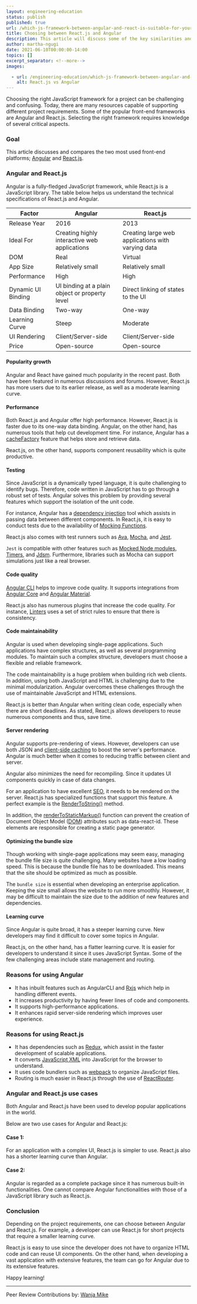 ```yaml
---
layout: engineering-education
status: publish
published: true
url: /which-js-framework-between-angular-and-react-is-suitable-for-your-next-project/
title: Choosing between React.js and Angular
description: This article will discuss some of the key similarities and differences between Angular and React.js. It will, therefore, help you choose the right framework depending on your project requirements.
author: martha-ngugi
date: 2021-06-10T00:00:00-14:00
topics: []
excerpt_separator: <!--more-->
images:

  - url: /engineering-education/which-js-framework-between-angular-and-react-is-suitable-for-your-next-project/hero.png
    alt: React.js vs Angular
---
```

Choosing the right JavaScript framework for a project can be challenging and confusing. Today, there are many resources capable of supporting different project requirements. Some of the popular front-end frameworks are Angular and React.js. Selecting the right framework requires knowledge of several critical aspects.
<!--more-->
### Goal
This article discusses and compares the two most used front-end platforms; [Angular](https://angular.io/docs) and [React.js](https://reactjs.org/tutorial/tutorial.html).

### Angular and React.js
Angular is a fully-fledged JavaScript framework, while React.js is a JavaScript library. The table below helps us understand the technical specifications of React.js and Angular.

Factor|Angular|React.js |
----------------|-------|----- |
Release Year| 2016 | 2013
Ideal For| Creating highly interactive web applications | Creating large web applications with varying data
DOM | Real | Virtual
App Size | Relatively small | Relatively small
Performance | High | High
Dynamic UI Binding | UI binding at a plain object or property level | Direct linking of states to the UI
Data Binding | Two-way | One-way
Learning Curve | Steep | Moderate
UI Rendering | Client/Server-side | Client/Server-side
Price | Open-source | Open-source

#### Popularity growth
Angular and React have gained much popularity in the recent past. Both have been featured in numerous discussions and forums. However, React.js has more users due to its earlier release, as well as a moderate learning curve.

#### Performance
Both React.js and Angular offer high performance. However, React.js is faster due to its one-way data binding. Angular, on the other hand, has numerous tools that help cut development time. For instance, Angular has a [cacheFactory](https://docs.angularjs.org/api/ng/service/$cacheFactory) feature that helps store and retrieve data.

React.js, on the other hand, supports component reusability which is quite productive.

#### Testing
Since JavaScript is a dynamically typed language, it is quite challenging to identify bugs. Therefore, code written in JavaScript has to go through a robust set of tests. Angular solves this problem by providing several features which support the isolation of the unit code. 

For instance, Angular has a [dependency injection](https://www.freecodecamp.org/news/a-quick-intro-to-dependency-injection-what-it-is-and-when-to-use-it-7578c84fa88f/) tool which assists in passing data between different components. In React.js, it is easy to conduct tests due to the availability of [Mocking Functions](https://jestjs.io/docs/mock-function-api).

React.js also comes with test runners such as [Ava](https://www.npmjs.com/package/ava), [Mocha](https://mochajs.org/), and [Jest](https://jestjs.io/).

`Jest` is compatible with other features such as [Mocked Node modules](https://jestjs.io/docs/manual-mocks), [Timers](https://jestjs.io/docs/timer-mocks), and [Jdsm](https://openbase.com/js/jest-date-mock). Furthermore, libraries such as Mocha can support simulations just like a real browser.

#### Code quality
[Angular CLI](https://angular.io/cli) helps to improve code quality. It supports integrations from [Angular Core](https://angular.io/api/core) and [Angular Material](https://material.angular.io/guide/getting-started).

React.js also has numerous plugins that increase the code quality. For instance, [Linters](https://www.testim.io/blog/what-is-a-linter-heres-a-definition-and-quick-start-guide/) uses a set of strict rules to ensure that there is consistency.

#### Code maintainability
Angular is used when developing single-page applications. Such applications have complex structures, as well as several programming modules. To maintain such a complex structure, developers must choose a flexible and reliable framework.

The code maintainability is a huge problem when building rich web clients. In addition, using both JavaScript and HTML is challenging due to the minimal modularization. Angular overcomes these challenges through the use of maintainable JavaScript and HTML extensions.

React.js is better than Angular when writing clean code, especially when there are short deadlines. As stated, React.js allows developers to reuse numerous components and thus, save time.

#### Server rendering
Angular supports pre-rendering of views. However, developers can use both JSON and [client-side caching](https://medium.com/js-360/intro-to-client-side-caching-with-service-worker-354ce8ae831a) to boost the server's performance. Angular is much better when it comes to reducing traffic between client and server.

Angular also minimizes the need for recompiling. Since it updates UI components quickly in case of data changes.

For an application to have excellent [SEO](https://moz.com/beginners-guide-to-seo), it needs to be rendered on the server. React.js has specialized functions that support this feature. A perfect example is the [RenderToString()](https://www.npmjs.com/package/preact-render-to-string) method. 

In addition, the [renderToStaticMarkup()](https://reactjs.org/docs/react-dom-server.html) function can prevent the creation of Document Object Model ([DOM](https://developer.mozilla.org/en-US/docs/Web/API/Document_Object_Model/Introduction)) attributes such as data-react-id. These elements are responsible for creating a static page generator.

#### Optimizing the bundle size
Though working with single-page applications may seem easy, managing the bundle file size is quite challenging. Many websites have a low loading speed. This is because the bundle file has to be downloaded. This means that the site should be optimized as much as possible.

The `bundle size` is essential when developing an enterprise application. Keeping the size small allows the website to run more smoothly. However, it may be difficult to maintain the size due to the addition of new features and dependencies.

#### Learning curve
Since Angular is quite broad, it has a steeper learning curve. New developers may find it difficult to cover some topics in Angular. 

React.js, on the other hand, has a flatter learning curve. It is easier for developers to understand it since it uses JavaScript Syntax. Some of the few challenging areas include state management and routing.

### Reasons for using Angular
-   It has inbuilt features such as AngularCLI and [Rxjs](https://www.learnrxjs.io/) which help in handling different events. 
-   It increases productivity by having fewer lines of code and components.
-   It supports high-performance applications.
-   It enhances rapid server-side rendering which improves user experience.

### Reasons for using React.js
-   It has dependencies such as [Redux](https://redux.js.org/introduction/getting-started), which assist in the faster development of scalable applications.
-   It converts [JavaScript XML](https://reactjs.org/docs/introducing-jsx.html) into JavaScript for the browser to understand.
-   It uses code bundlers such as [webpack](https://webpack.js.org/guides/getting-started/) to organize JavaScript files.
-   Routing is much easier in React.js through the use of [ReactRouter](https://reactrouter.com/web/guides/quick-start).

### Angular and React.js use cases
Both Angular and React.js have been used to develop popular applications in the world. 

Below are two use cases for Angular and React.js:

#### Case 1:
For an application with a complex UI, React.js is simpler to use. React.js also has a shorter learning curve than Angular.

#### Case 2:
Angular is regarded as a complete package since it has numerous built-in functionalities. One cannot compare Angular functionalities with those of a JavaScript library such as React.js.

### Conclusion
Depending on the project requirements, one can choose between Angular and React.js. For example, a developer can use React.js for short projects that require a smaller learning curve. 

React.js is easy to use since the developer does not have to organize HTML code and can reuse UI components. On the other hand, when developing a vast application with extensive features, the team can go for Angular due to its extensive features.

Happy learning!

---
Peer Review Contributions by: [Wanja Mike](/engineering-education/content/authors/michael-barasa/)